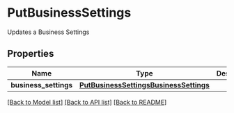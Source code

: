 # PutBusinessSettings

Updates a Business Settings
## Properties
Name | Type | Description | Notes
------------ | ------------- | ------------- | -------------
**business_settings** | [**PutBusinessSettingsBusinessSettings**](PutBusinessSettingsBusinessSettings.md) |  | [optional] 

[[Back to Model list]](../README.md#documentation-for-models) [[Back to API list]](../README.md#documentation-for-api-endpoints) [[Back to README]](../README.md)



